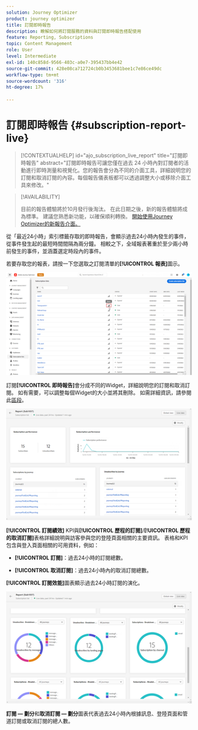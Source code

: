 ```yaml
---
solution: Journey Optimizer
product: journey optimizer
title: 訂閱即時報告
description: 瞭解如何將訂閱服務的資料與訂閱即時報告搭配使用
feature: Reporting, Subscriptions
topic: Content Management
role: User
level: Intermediate
exl-id: 140c858d-9566-403c-a0e7-395437bb4e42
source-git-commit: 428e08ca712724cb0b3453681bee1c7e86ce49dc
workflow-type: tm+mt
source-wordcount: '316'
ht-degree: 17%

---
```


# 訂閱即時報告 {#subscription-report-live}

>[!CONTEXTUALHELP]
>id="ajo_subscription_live_report"
>title="訂閱即時報告"
>abstract="訂閱即時報告可讓您僅在過去 24 小時內對訂閱者的活動進行即時測量和視覺化。您的報告會分為不同的介面工具，詳細說明您的訂閱和取消訂閱的內容。每個報告儀表板都可以透過調整大小或移除介面工具來修改。"

>[!AVAILABILITY]
>
>目前的報告體驗將於10月發行後淘汰。 在此日期之後，新的報告體驗將成為標準。 建議您熟悉新功能，以確保順利轉換。 [開始使用Journey Optimizer的新報告介面。](report-gs-cja.md)

從「最近24小時」索引標籤存取的即時報告，會顯示過去24小時內發生的事件，從事件發生起的最短時間間隔為兩分鐘。 相較之下，全域報表著重於至少兩小時前發生的事件，並涵蓋選定時段內的事件。

若要存取您的報表，請按一下您選取之訂閱清單的&#x200B;**[!UICONTROL 報表]**&#x200B;圖示。

![](assets/subscription_report_7.png)

訂閱&#x200B;**[!UICONTROL 即時報告]**&#x200B;會分成不同的Widget，詳細說明您的訂閱和取消訂閱。 如有需要，可以調整每個Widget的大小並將其刪除。 如需詳細資訊，請參閱此[區段](live-report.md)。

![](assets/subscription_report_3.png)

**[!UICONTROL 訂閱績效]** KPI與&#x200B;**[!UICONTROL 歷程的訂閱]**/**[!UICONTROL 歷程的取消訂閱]**&#x200B;表格詳細說明與訪客參與您的登陸頁面相關的主要資訊。 表格和KPI包含與登入頁面相關的可用資料，例如：

* **[!UICONTROL 訂閱]**：過去24小時的訂閱總數。

* **[!UICONTROL 取消訂閱]**：過去24小時內的取消訂閱總數。

**[!UICONTROL 訂閱效能]**&#x200B;圖表顯示過去24小時訂閱的演化。

![](assets/subscription_report_4.png)

**訂閱 — 劃分**&#x200B;和&#x200B;**取消訂閱 — 劃分**&#x200B;圖表代表過去24小時內根據訊息、登陸頁面和管道訂閱或取消訂閱的總人數。
